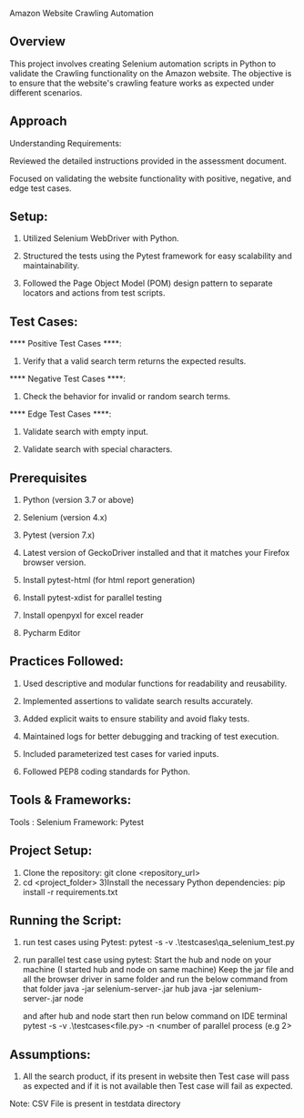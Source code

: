 Amazon Website Crawling Automation

Overview
---------

This project involves creating Selenium automation scripts in Python to validate the Crawling functionality on the Amazon website. The objective is to ensure that the website's crawling feature works as expected under different scenarios.


Approach
---------

Understanding Requirements:

Reviewed the detailed instructions provided in the assessment document.

Focused on validating the website functionality with positive, negative, and edge test cases.

Setup:
---------

1) Utilized Selenium WebDriver with Python.

2) Structured the tests using the Pytest framework for easy scalability and maintainability.

3) Followed the Page Object Model (POM) design pattern to separate locators and actions from test scripts.

Test Cases:
--------------

**** Positive Test Cases ****:

1) Verify that a valid search term returns the expected results.

**** Negative Test Cases ****:

1) Check the behavior for invalid or random search terms.

**** Edge Test Cases ****:

1) Validate search with empty input.

2) Validate search with special characters.

Prerequisites
----------------
1) Python (version 3.7 or above)

2) Selenium (version 4.x)

3) Pytest (version 7.x)    

4) Latest version of GeckoDriver installed and that it matches your Firefox browser version.

5) Install pytest-html (for html report generation)

6) Install pytest-xdist for parallel testing

7) Install  openpyxl for excel reader

8) Pycharm Editor

Practices Followed:
----------------------

1) Used descriptive and modular functions for readability and reusability.

2) Implemented assertions to validate search results accurately.

3) Added explicit waits to ensure stability and avoid flaky tests.

4) Maintained logs for better debugging and tracking of test execution.

5) Included parameterized test cases for varied inputs.

6) Followed PEP8 coding standards for Python.


Tools & Frameworks:
---------------------
Tools : Selenium
Framework: Pytest

Project Setup:
-----------------
1) Clone the repository:
      git clone <repository_url>
2) cd <project_folder>
3)Install the necessary Python dependencies:
   pip install -r requirements.txt

Running the Script:
----------------------
1) run test cases using Pytest:
   pytest -s -v .\testcases\qa_selenium_test.py

1) run parallel test case using pytest:
   Start the hub and node on your machine (I started hub and node on same machine)
   Keep the jar file and all the browser driver in same folder and run the below command from that folder
     java -jar selenium-server-<version>.jar  hub
     java -jar selenium-server-<version>.jar  node

    and after hub and node start then run below command on IDE terminal
       pytest -s -v .\testcases\<file.py>  -n <number of parallel process (e.g 2>

Assumptions:
--------------
1) All the search product, if its present in website then Test case will pass as expected and if it is not available then Test case will fail as expected.

Note:
    CSV File is present in testdata directory

